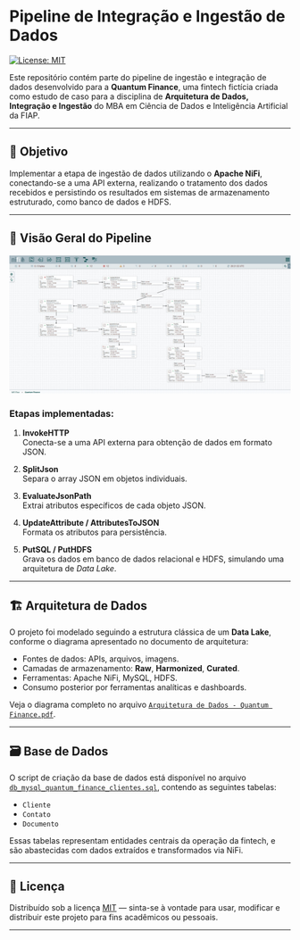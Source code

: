 # Pipeline de Integração e Ingestão de Dados

[![License: MIT](https://img.shields.io/badge/License-MIT-yellow.svg)](LICENSE)

Este repositório contém parte do pipeline de ingestão e integração de dados desenvolvido para a **Quantum Finance**, uma fintech fictícia criada como estudo de caso para a disciplina de **Arquitetura de Dados, Integração e Ingestão** do MBA em Ciência de Dados e Inteligência Artificial da FIAP.

---

## 📌 Objetivo

Implementar a etapa de ingestão de dados utilizando o **Apache NiFi**, conectando-se a uma API externa, realizando o tratamento dos dados recebidos e persistindo os resultados em sistemas de armazenamento estruturado, como banco de dados e HDFS.

---

## 🔄 Visão Geral do Pipeline

<p align="center">
  <img src="nifi_pipeline.jpg" alt="NiFi Pipeline" width="800">
</p>

### Etapas implementadas:

1. **InvokeHTTP**  
   Conecta-se a uma API externa para obtenção de dados em formato JSON.

2. **SplitJson**  
   Separa o array JSON em objetos individuais.

3. **EvaluateJsonPath**  
   Extrai atributos específicos de cada objeto JSON.

4. **UpdateAttribute / AttributesToJSON**  
   Formata os atributos para persistência.

5. **PutSQL / PutHDFS**  
   Grava os dados em banco de dados relacional e HDFS, simulando uma arquitetura de *Data Lake*.

---

## 🏗️ Arquitetura de Dados

O projeto foi modelado seguindo a estrutura clássica de um **Data Lake**, conforme o diagrama apresentado no documento de arquitetura:

- Fontes de dados: APIs, arquivos, imagens.
- Camadas de armazenamento: **Raw**, **Harmonized**, **Curated**.
- Ferramentas: Apache NiFi, MySQL, HDFS.
- Consumo posterior por ferramentas analíticas e dashboards.

Veja o diagrama completo no arquivo [`Arquitetura de Dados - Quantum Finance.pdf`](Arquitetura%20de%20Dados%20-%20Quantum%20Finance.pdf).

---

## 🗃️ Base de Dados

O script de criação da base de dados está disponível no arquivo [`db_mysql_quantum_finance_clientes.sql`](db_mysql_quantum_finance_clientes.sql), contendo as seguintes tabelas:

- `Cliente`  
- `Contato`  
- `Documento`  

Essas tabelas representam entidades centrais da operação da fintech, e são abastecidas com dados extraídos e transformados via NiFi.

---

## 📜 Licença

Distribuído sob a licença [MIT](LICENSE) — sinta-se à vontade para usar, modificar e distribuir este projeto para fins acadêmicos ou pessoais.

---

